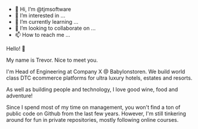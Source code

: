 - 👋 Hi, I’m @tjmsoftware
- 👀 I’m interested in ...
- 🌱 I’m currently learning ...
- 💞️ I’m looking to collaborate on ...
- 📫 How to reach me ...

<!---
tjmsoftware/tjmsoftware is a ✨ special ✨ repository because its `README.md` (this file) appears on your GitHub profile.
You can click the Preview link to take a look at your changes.
--->
Hello! 👋

My name is Trevor. Nice to meet you.

I'm Head of Engineering at Company X @ Babylonstoren. We build world class DTC ecommerce platforms for ultra luxury hotels, estates and resorts.

As well as building people and technology, I love good wine, food and adventure!

Since I spend most of my time on management, you won't find a ton of public code on Github from the last few years. However, I'm still tinkering around for fun in private repositories, mostly following online courses.
